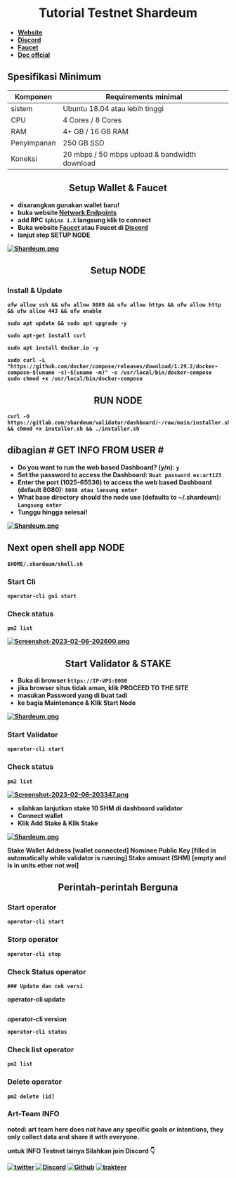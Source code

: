 <h1 align="center"><strong>Tutorial Testnet Shardeum<strong></h1>

- [Website](https://shardeum.org/id/)
- [Discord](https://discord.gg/shardeum)
- [Faucet](https://faucet-sphinx.shardeum.org/)
- [Doc offcial](https://docs.shardeum.org/node/run/validator)

## Spesifikasi Minimum

| Komponen    | Requirements minimal                          |
| ----------- | --------------------------------------------- |
| sistem      | Ubuntu 18.04 atau lebih tinggi                |
| CPU         | 4 Cores / 8 Cores                             |
| RAM         | 4+ GB / 16 GB RAM                             |
| Penyimpanan | 250 GB SSD                                    |
| Koneksi     | 20 mbps / 50 mbps upload & bandwidth download |

<h2 align="center"><strong>Setup Wallet & Faucet</strong></h2>

- disarangkan gunakan wallet baru!
- buka website [Network Endpoints](https://docs.shardeum.org/network/endpoints#sphinx-1x)
- add RPC `Sphinx 1.X` langsung **klik to connect**
- Buka website [Faucet](https://faucet-sphinx.shardeum.org/) atau Faucet di [Discord](https://discord.gg/shardeum)
- lanjut step SETUP NODE

[![Shardeum.png](https://i.postimg.cc/ydxm4Rc6/Shardeum.png)](https://postimg.cc/G808vHX6)

<h2 align="center"><strong>Setup NODE</strong></h2>

### Install & Update

```
ufw allow ssh && ufw allow 8080 && ufw allow https && ufw allow http && ufw allow 443 && ufw enable
```

```
sudo apt update && sudo apt upgrade -y
```

```
sudo apt-get install curl
```

```
sudo apt install docker.io -y
```

```
sudo curl -L "https://github.com/docker/compose/releases/download/1.29.2/docker-compose-$(uname -s)-$(uname -m)" -o /usr/local/bin/docker-compose
sudo chmod +x /usr/local/bin/docker-compose
```

<h2 align="center"><strong>RUN NODE</strong></h2>

```
curl -O https://gitlab.com/shardeum/validator/dashboard/-/raw/main/installer.sh && chmod +x installer.sh && ./installer.sh
```

## dibagian **# GET INFO FROM USER #**

- Do you want to run the web based Dashboard? (y/n): `y`
- Set the password to access the Dashboard: `Buat password ex:art123`
- Enter the port (1025-65536) to access the web based Dashboard (default 8080): `8080 atau lansung enter`
- What base directory should the node use (defaults to ~/.shardeum): `Langsung enter`
- Tunggu hingga selesai!

[![Shardeum.png](https://i.postimg.cc/qv4dTPxR/Shardeum.png)](https://postimg.cc/GH7fPSNw)

## Next open shell app NODE

```
$HOME/.shardeum/shell.sh
```

### Start Cli

```
operator-cli gui start
```

### Check status

```
pm2 list
```

[![Screenshot-2023-02-06-202600.png](https://i.postimg.cc/2SjmNpCw/Screenshot-2023-02-06-202600.png)](https://postimg.cc/PP701Rpp)

<h2 align="center"><strong> Start Validator & STAKE</strong></h2>

- Buka di browser `https://IP-VPS:8080`
- jika browser situs tidak aman, klik PROCEED TO THE SITE
- masukan Password yang di buat tadi
- ke bagia **Maintenance** & Klik **Start Node**

[![Shardeum.png](https://i.postimg.cc/RVYFdV7t/Shardeum.png)](https://postimg.cc/qz84MrZB)

### Start Validator
  
```
operator-cli start
```
  
### Check status

```
pm2 list
```

[![Screenshot-2023-02-06-203347.png](https://i.postimg.cc/23Nzp329/Screenshot-2023-02-06-203347.png)](https://postimg.cc/FkGt3Ft0)

- silahkan lanjutkan stake 10 SHM di dashboard validator
- Connect wallet
- Klik Add Stake & Klik Stake

[![Shardeum.png](https://i.postimg.cc/k414Hx6n/Shardeum.png)](https://postimg.cc/7GzwGJnc)

Stake Wallet Address [wallet connected]
Nominee Public Key [filled in automatically while validator is running]
Stake amount (SHM) [empty and is in units ether not wei]

<h2 align="center"><strong>Perintah-perintah Berguna</strong></h2>

### Start operator
```
operator-cli start
```
### Storp operator
```
operator-cli stop
```
### Check Status operator
```
### Update dan cek versi

```
operator-cli update
```

```
operator-cli version
```
operator-cli status
```
### Check list operator
```
pm2 list
```
### Delete operator
```
pm2 delete [id]
```
### Art-Team INFO

noted: **art team** here does not have any specific goals or intentions, they only collect data and share it with everyone.

untuk INFO Testnet lainya Silahkan join Discord 👇

[![twitter](https://img.shields.io/badge/twitter-1DA1F2?style=for-the-badge&logo=twitter&logoColor=white)](https://twitter.com/ArtSy5team)
[![Discord](https://img.shields.io/badge/discord-7289d9?style=for-the-badge&logo=discord&logoColor=white)](https://discord.gg/EAKEdZU6c8)
[![Github](https://img.shields.io/badge/GitHub-171515?style=for-the-badge&logo=GitHub&logoColor=white)](https://github.com/Art-Sy5team)
[![trakteer](https://img.shields.io/badge/trakteer.id-e31e1e?style=for-the-badge&logo=ko-fi&logoColor=white)](https://trakteer.id/Art-Sy5team/tip)
